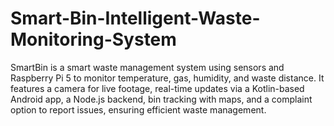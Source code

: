 # Smart-Bin-Intelligent-Waste-Monitoring-System
SmartBin is a smart waste management system using sensors and Raspberry Pi 5 to monitor temperature, gas, humidity, and waste distance. It features a camera for live footage, real-time updates via a Kotlin-based Android app, a Node.js backend, bin tracking with maps, and a complaint option to report issues, ensuring efficient waste management.
